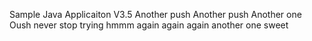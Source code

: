 Sample Java Applicaiton V3.5
Another push
Another push
Another one
Oush
never stop trying
hmmm
again
again
again
another one
sweet
